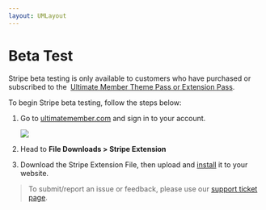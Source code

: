 ```yaml
---
layout: UMLayout
---
```

# Beta Test
<p>
	Stripe beta testing is only available to customers who have purchased or subscribed to the<strong> </strong> <a href="https://ultimatemember.com/pricing/">Ultimate Member Theme Pass or Extension Pass</a>.</p><p>
	To begin Stripe beta testing, follow the steps below:</p><ol>
	
<li>Go to <a href="http://ultimatemember.com/">ultimatemember.com</a> and sign in to your account.<br>
	
<p>
		<img class="noBdr" src="https://s3.amazonaws.com/helpscout.net/docs/assets/561c96629033600a7a36d662/images/65111ea0638c3422caf9cc65/file-1zRRYgXppW.png">
	</p></li>	
<li>
	
<p>
		Head to 
		<strong>File Downloads > Stripe Extension</strong>
	</p></li>	
<li>
	
<p>
		Download the Stripe Extension File, then upload and 
		<a href="https://ultimatemember.github.io/docs-v3/um-stripe/article/27-installing-an-extension">install</a> it to your website.<br>
	</p></li>
</ol>

> To submit/report an issue or feedback, please use our [support ticket page](http://ultimatemember.com/support/ticket/).

